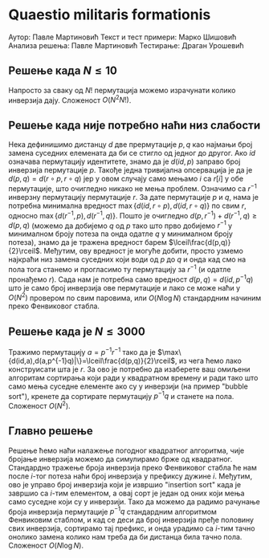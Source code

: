﻿

# Quaestio militaris formationis
Аутор: Павле Мартиновић
Текст и тест примери: Марко Шишовић
Анализа решења: Павле Мартиновић
Тестирање: Драган Урошевић
## Решење када $N\leq 10$
Напросто за сваку од $N!$ пермутација можемо израчунати колико инверзија дају. Сложеност $O(N^2N!)$.
## Решење када није потребно наћи низ слабости
Нека дефинишимо дистанцу $d$ две прермутације $p,q$ као најмањи број замена суседних елемената да би се стигло од једног до другог. Ако $id$ означава пермутацију идентитете, знамо да је $d(id,p)$ заправо број инверзија пермутације $p$. Такође једна тривијална опсервација је да је $d(p,q)=d(r\circ p,r\circ q)$ јер у овом случају само мењамо $i$ са $r[i]$ у обе пермутације, што очигледно никако не мења проблем. Означимо са $r^{-1}$ инверзну пермутацију пермутације $r$. За дате пермутације $p$ и $q$, нама је потребна минимална вредност $\max\{d(id,r\circ p),d(id,r\circ q)\}$ по свим $r$, односно $\max\{d(r^{-1},p),d(r^{-1},q)\}$. Пошто је очигледно $d(p,r^{-1})+d(r^{-1},q)\ge d(p,q)$ (можемо да добијемо $q$ од $p$ тако што прво добијемо $r^{-1}$ у минималном броју потеза па онда одатле $q$ у минималном броју потеза), знамо да је тражена вредност барем $\lceil\frac{d(p,q)}{2}\rceil$. Међутим, ову вредност је могуће добити, просто узмемо најкраћи низ замена суседних који води од $p$ до $q$ и онда кад смо на пола тога станемо и прогласимо ту пермутацију за $r^{-1}$ (и одатле пронађемо $r$). Сада нам је потребна само вредност $d(p,q)=d(id,p^{-1}q)$ што је само број инверзија ове пермутације и лако се може наћи у $O(N^2)$ провером по свим паровима, или $O(N\log N)$ стандардним начиним преко Фенвиковог стабла.
## Решење када је $N\leq 3000$
Тражимо пермутацију $a=p^{-1}r^{-1}$ тако да је $\max\{d(id,a),d(a,p^{-1}q)|\}=\lceil\frac{d(p,q)}{2}\rceil$, из чега ћемо лако конструисати шта је $r$. За ово је потребно да изаберете ваш омиљени алгоритам сортирања који ради у квадратном времену и ради тако што само мења суседне елементе ако су у инверзији (на пример "bubble sort"), кренете да сортирате пермутацију $p^{-1}q$ и станете на пола. Сложеност $O(N^2)$.
## Главно решење
Решење ћемо наћи налажење погодног квадратног алгоритма, чије бројање инверзија можемо да симулирамо брже од квадратног. Стандардно тражење броја инверзија преко Фенвиковог стабла ће нам после $i$-тог потеза наћи број инверзија у префиксу дужине $i$. Међутим, ово је управо број инверзија који је извршио "insertion sort" када је завршио са $i$-тим елементом, а овај сорт је један од оних који мења само суседне који су у инверзији. Тако да можемо да радимо рачунање броја инверзија пермутације $p^{-1}q$ стандардним алгоритмом Фенвиковим стаблом, и кад се деси да број инверзија пређе половину свих инверзија, сортирамо тај префикс, и онда урадимо са $i$-тим тачно онолико замена колико нам треба да би дистанца била тачно пола. Сложеност $O(N\log N)$.
